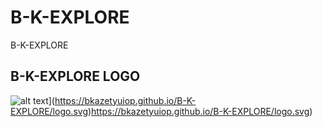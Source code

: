 # B-K-EXPLORE
B-K-EXPLORE 
## B-K-EXPLORE LOGO
![alt text]([[http://url/to/img.png](https://bkazetyuiop.github.io/B-K-EXPLORE/logo.svg)https://bkazetyuiop.github.io/B-K-EXPLORE/logo.svg)](https://bkazetyuiop.github.io/B-K-EXPLORE/logo.svg)https://bkazetyuiop.github.io/B-K-EXPLORE/logo.svg)
